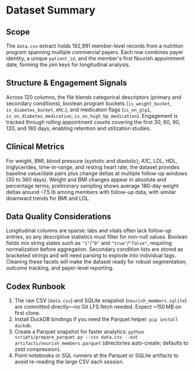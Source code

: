# Dataset Summary

## Scope
The `data.csv` extract holds 192,991 member-level records from a nutrition program spanning multiple commercial payers. Each row combines payer identity, a unique `patient_id`, and the member's first Nourish appointment date, forming the join keys for longitudinal analysis.

## Structure & Engagement Signals
Across 120 columns, the file blends categorical descriptors (primary and secondary conditions), boolean program buckets (`is_weight_bucket`, `is_diabetes_bucket`, etc.), and medication flags (`is_on_glp1`, `is_on_diabetes_medication`, `is_on_high_bp_medication`). Engagement is tracked through rolling appointment counts covering the first 30, 60, 90, 120, and 180 days, enabling retention and utilization studies.

## Clinical Metrics
For weight, BMI, blood pressure (systolic and diastolic), A1C, LDL, HDL, triglycerides, time-in-range, and resting heart rate, the dataset provides baseline value/date pairs plus change deltas at multiple follow-up windows (30 to 360 days). Weight and BMI changes appear in absolute and percentage terms; preliminary sampling shows average 180-day weight deltas around –7.5 lb among members with follow-up data, with similar downward trends for BMI and LDL.

## Data Quality Considerations
Longitudinal columns are sparse: labs and vitals often lack follow-up entries, so any descriptive statistics must filter for non-null values. Boolean fields mix string states such as `"1"`/`"0"` and `"true"`/`"false"`, requiring normalization before aggregation. Secondary condition lists are stored as bracketed strings and will need parsing to explode into individual tags. Cleaning these facets will make the dataset ready for robust segmentation, outcome tracking, and payer-level reporting.

## Codex Runbook
1. The raw CSV (`data.csv`) and SQLite snapshot (`nourish_members.sqlite`) are committed directly—no Git LFS fetch needed. Expect ~150 MB on first clone.
2. Install DuckDB bindings if you need the Parquet helper: `pip install duckdb`.
3. Create a Parquet snapshot for faster analytics: `python scripts/prepare_parquet.py --csv data.csv --out artifacts/nourish_members.parquet` (directories auto-create; defaults to zstd compression).
4. Point notebooks or SQL runners at the Parquet or SQLite artifacts to avoid re-reading the large CSV each session.
